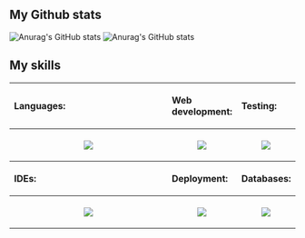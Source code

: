 ## My Github stats
![Anurag's GitHub stats](https://github-readme-stats-sigma-five.vercel.app/api?username=FrancescoMazzitelli&count_private=true&show_icons=true&theme=gruvbox&line_height=40)
![Anurag's GitHub stats](https://github-readme-stats-sigma-five.vercel.app/api/top-langs/?username=FrancescoMazzitelli&theme=gruvbox&langs_count=8&hide=css&count_private=true&show_icons=true&line_height=40)


## My skills

<table style="border:auto;margin-left:auto;margin-right:auto;">
  <tr>
    <th style="width:300px">
      <p align="left">Languages: </p>
    </th>
    <th style="width:">
      <p align="left">Web development:</p>
    </th>
    <th>
      <p align="left">Testing:</p>
    </th>
  </tr>
  <tr>
    <th>
      <p align="center">
        <a href="https://skillicons.dev">
          <img src="https://skillicons.dev/icons?i=java,py,c,cpp,cs,r" class="images"/>
        </a>
      </p>
    </th>
    <th>
      <p align="center">
        <a href="https://skillicons.dev">
          <img src="https://skillicons.dev/icons?i=js,html,css" class="images"/>
        </a>
      </p>
    </th>
    <th>
      <p align="center">
        <a href="https://skillicons.dev">
          <img src="https://skillicons.dev/icons?i=gherkin,selenium,githubactions" class="images"/>
        </a>
      </p>
    </th>
  </tr>
  <tr>
    <th>
      <p align="left">IDEs:</p>
    </th>
    <th>
      <p align="left">Deployment:</p>
    </th>
    <th>
      <p align="left">Databases:</p>
    </th>
  </tr>
  <tr>
    <th>
      <p align="center">
        <a href="https://skillicons.dev">
          <img src="https://skillicons.dev/icons?i=vscode,visualstudio,eclipse,idea,unity,androidstudio" class="images"/>
        </a>
      </p>
    </th>
    <th>
      <p align="center">
        <a href="https://skillicons.dev">
          <img src="https://skillicons.dev/icons?i=docker,kubernetes,github" class="images"/>
        </a>
      </p>
    </th>
    <th>
      <p align="center">
        <a href="https://skillicons.dev">
          <img src="https://skillicons.dev/icons?i=mongo,mysql" class="images"/>
        </a>
      </p>
    </th>
  </tr>
</table>
